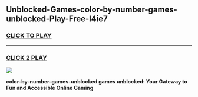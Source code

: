 
## Unblocked-Games-color-by-number-games-unblocked-Play-Free-l4ie7
<h3>
<a href="https://premium76.site?title=color-by-number-games-unblocked&ref=21A">CLICK TO PLAY</a></h3>
<hr>

<h3>
<a href="https://premium76.site?title=color-by-number-games-unblocked&ref=21A">CLICK 2 PLAY</a>
  
</h3>

<a href="https://premium76.site?title=color-by-number-games-unblocked&ref=21A"><img src="https://clearcache.store/games.png"></a>


**color-by-number-games-unblocked games unblocked: Your Gateway to Fun and Accessible Online Gaming**
